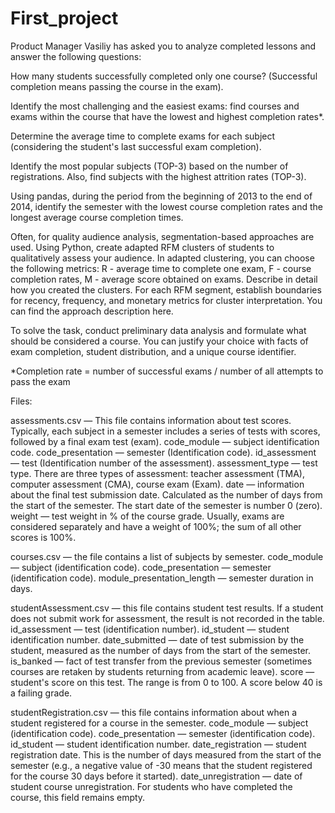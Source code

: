 # First_project 
Product Manager Vasiliy has asked you to analyze completed lessons and answer the following questions:

How many students successfully completed only one course? (Successful completion means passing the course in the exam).

Identify the most challenging and the easiest exams: find courses and exams within the course that have the lowest and highest completion rates*. 

Determine the average time to complete exams for each subject (considering the student's last successful exam completion). 

Identify the most popular subjects (TOP-3) based on the number of registrations. Also, find subjects with the highest attrition rates (TOP-3). 

Using pandas, during the period from the beginning of 2013 to the end of 2014, identify the semester with the lowest course completion rates and the longest average course completion times. 

Often, for quality audience analysis, segmentation-based approaches are used. Using Python, create adapted RFM clusters of students to qualitatively assess your audience. In adapted clustering, you can choose the following metrics: R - average time to complete one exam, F - course completion rates, M - average score obtained on exams. Describe in detail how you created the clusters. For each RFM segment, establish boundaries for recency, frequency, and monetary metrics for cluster interpretation. You can find the approach description here.

To solve the task, conduct preliminary data analysis and formulate what should be considered a course. You can justify your choice with facts of exam completion, student distribution, and a unique course identifier.

*Completion rate = number of successful exams / number of all attempts to pass the exam

Files:

assessments.csv — This file contains information about test scores. Typically, each subject in a semester includes a series of tests with scores, followed by a final exam test (exam).
code_module — subject identification code.
code_presentation — semester (Identification code).
id_assessment — test (Identification number of the assessment).
assessment_type — test type. There are three types of assessment: teacher assessment (TMA), computer assessment (СМА), course exam (Exam).
date — information about the final test submission date. Calculated as the number of days from the start of the semester. The start date of the semester is number 0 (zero).
weight — test weight in % of the course grade. Usually, exams are considered separately and have a weight of 100%; the sum of all other scores is 100%.

courses.csv — the file contains a list of subjects by semester.
code_module — subject (identification code).
code_presentation — semester (identification code).
module_presentation_length — semester duration in days.

studentAssessment.csv — this file contains student test results. If a student does not submit work for assessment, the result is not recorded in the table.
id_assessment — test (identification number).
id_student — student identification number.
date_submitted — date of test submission by the student, measured as the number of days from the start of the semester.
is_banked — fact of test transfer from the previous semester (sometimes courses are retaken by students returning from academic leave).
score — student's score on this test. The range is from 0 to 100. A score below 40 is a failing grade.

studentRegistration.csv — this file contains information about when a student registered for a course in the semester.
code_module — subject (identification code).
code_presentation — semester (identification code).
id_student — student identification number.
date_registration — student registration date. This is the number of days measured from the start of the semester (e.g., a negative value of -30 means that the student registered for the course 30 days before it started).
date_unregistration — date of student course unregistration. For students who have completed the course, this field remains empty.
